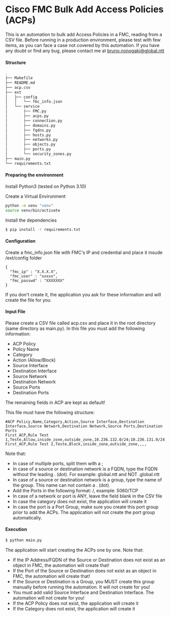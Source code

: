 # Cisco FMC Bulk Add Access Policies (ACPs)

This is an automation to bulk add Access Policies in a FMC, reading from a CSV file.
Before running in a production environment, please test with few items, as you can face a case not covered by this automation.
If you have any doubt or find any bug, please contact me at bruno.nonogaki@global.ntt


#### Structure

```bash
.
├── Makefile
├── README.md
├── acp.csv
├── ext
│   ├── config
│   │   └── fmc_info.json
│   └── service
│       ├── FMC.py
│       ├── acps.py
│       ├── connection.py
│       ├── domains.py
│       ├── fqdns.py
│       ├── hosts.py
│       ├── networks.py
│       ├── objects.py
│       ├── ports.py
│       └── security_zones.py
├── main.py
└── requirements.txt
```

#### Preparing the environment

Install Python3 (tested on Python 3.10)

Create a Virtual Environment
```bash
python -m venv "venv"
source venv/bin/activate
```

Install the dependencies

```bash
$ pip install -r requirements.txt
```

#### Configuration

Create a fmc_info.json file with FMC's IP and credential and place it insude /ext/config folder
```
{
  "fmc_ip" : "X.X.X.X",
  "fmc_user" : "xxxxx",
  "fmc_passwd" : "XXXXXXX"
}
```
If you don't create it, the application you ask for these information and will create the file for you.

#### Input File

Please create a CSV file called acp.csv and place it in the root directory (same directory as main.py). In this file you must add the following information:
- ACP Policy
- Policy Name
- Category
- Action (Allow/Block)
- Source Interface
- Destination Interface
- Source Network
- Destination Network
- Source Ports
- Destination Ports

The remaining fields in ACP are kept as default!

This file must have the following structure:
```
#ACP Policy,Name,Category,Action,Source Interface,Destination Interface,Source Network,Destination Network,Source Ports,Destination Ports
First_ACP,Rule Test 1,Teste,Allow,inside_zone,outside_zone,10.236.132.0/24;10.236.131.0/24,10.236.139.252;10.236.139.251,443/TCP;443/TCP;2002/TCP,443/TCP;443/TCP;2002/TCP
First_ACP,Rule Test 2,Teste,Block,inside_zone,outside_zone,,,,
```

Note that:
- In case of multiple ports, split them with a ;
- In case of a source or destination network is a FQDN, type the FQDN without the leading . (dot). For example: global.ntt and NOT .global.ntt
- In case of a source or destination network is a group, type the name of the group. This name can not contain a . (dot).
- Add the Ports in the following format: <PORTNUMBER>/<PROTOCOL>, example: 5060/TCP
- In case of a network or port is ANY, leave the field blank in the CSV file
- In case the category does not exist, the application will create it
- In case the port is a Port Group, make sure you create this port group prior to add the ACPs. The application will not create the port group automatically.

#### Execution

```bash
$ python main.py
```

The application will start creating the ACPs one by one. Note that:
- If the IP Address/FQDN of the Source or Destination does not exist as an object in FMC, the automation will create that!
- If the Port of the Source or Destination does not exist as an object in FMC, the automation will create that!
- If the Source or Destination is a Group, you MUST create this group manually before running the automation. It will not create for you!
- You must add valid Source Interface and Destination Interface. The automation will not create for you!
- If the ACP Policy does not exist, the application will create it
- If the Category does not exist, the application will create it